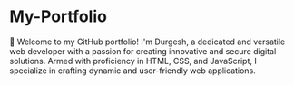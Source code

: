 # My-Portfolio
🚀 Welcome to my GitHub portfolio! I'm Durgesh, a dedicated and versatile web developer with a passion for creating innovative and secure digital solutions. Armed with proficiency in HTML, CSS, and JavaScript, I specialize in crafting dynamic and user-friendly web applications.  
